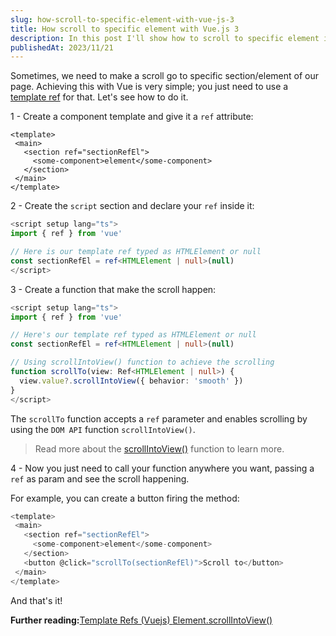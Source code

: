 ```yaml
---
slug: how-scroll-to-specific-element-with-vue-js-3
title: How scroll to specific element with Vue.js 3
description: In this post I'll show how to scroll to specific element in Vue.js 3.
publishedAt: 2023/11/21
---
```


Sometimes, we need to make a scroll go to specific section/element of our page. Achieving this with Vue is very simple; you just need to use a [template ref](https://vuejs.org/guide/essentials/template-refs.html) for that. Let's see how to do it.

1 - Create a component template and give it a `ref` attribute:

```vue
<template>
 <main>
   <section ref="sectionRefEl">
     <some-component>element</some-component>
   </section>
 </main>
</template>
```

2 - Create the `script` section and declare your `ref` inside it:

```ts
<script setup lang="ts">
import { ref } from 'vue'

// Here is our template ref typed as HTMLElement or null
const sectionRefEl = ref<HTMLElement | null>(null)
</script>
```

3 - Create a function that make the scroll happen:

```ts
<script setup lang="ts">
import { ref } from 'vue'

// Here's our template ref typed as HTMLElement or null
const sectionRefEl = ref<HTMLElement | null>(null)

// Using scrollIntoView() function to achieve the scrolling
function scrollTo(view: Ref<HTMLElement | null>) { 
  view.value?.scrollIntoView({ behavior: 'smooth' }) 
}
</script>
```

The `scrollTo` function accepts a `ref` parameter and enables scrolling by using the `DOM API` function `scrollIntoView()`.

> Read more about the [scrollIntoView()](**https://developer.mozilla.org/pt-BR/docs/Web/API/Element/scrollIntoView**) function to learn more.

4 - Now you just need to call your function anywhere you want, passing a `ref` as param and see the scroll happening.

For example, you can create a button firing the method:

```ts
<template>
 <main>
   <section ref="sectionRefEl">
     <some-component>element</some-component>
   </section>
   <button @click="scrollTo(sectionRefEl)">Scroll to</button>
 </main>
</template>
```

And that's it!

**Further reading:**[Template Refs (Vuejs) ](https://vuejs.org/guide/essentials/template-refs.html#ref-on-component)[Element.scrollIntoView()](https://developer.mozilla.org/pt-BR/docs/Web/API/Element/scrollIntoView)
